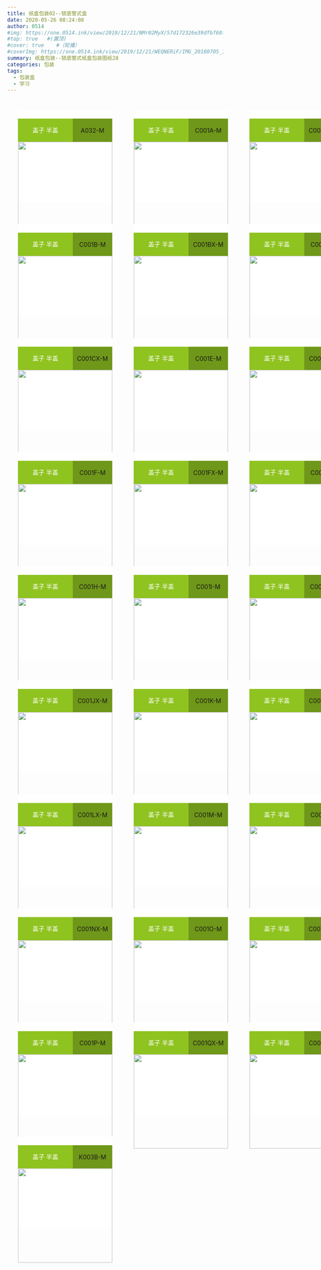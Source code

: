 ```yaml
---
title: 纸盒包装02--锁底管式盒
date: 2020-05-26 08:24:08
author: 0514
#img: https://one.0514.ink/view/2019/12/21/NMr02MyX/57d172326e39dfbf60fcdb795a08e758.jpg
#top: true   #(置顶)
#cover: true    #（轮播）
#coverImg: https://one.0514.ink/view/2019/12/21/WEQNERiF/IMG_20180705_173106.jpg
summary: 纸盒包装--锁底管式纸盒包装图纸28
categories: 包装
tags:
  - 包装盒
  - 学习
---
```

<!doctype html>
<html>
<head>
<meta charset="utf-8">
<title>01</title>
<style type="text/css">
.ceshi0 {
    width: 1000px;
    height: 2700px;
}
.ceshi {
    width: 220px;
    height: 216px;
    background-color: #ffffff;
    /* [disabled]display: table-cell; */
    /* [disabled]padding: 0; */
    margin: 25px;
    vertical-align: bottom;
    float: left;
}
.ceshi3 {
    width: 220px;
    height: auto;
}
.ceshi2 {
    width: 220px;
    height: 49px;
    padding-top: 20;
    text-align: left;
}
.ceshi4 {
    width: 128px;
    /* [disabled]border-color: #4000FF; */
    /* [disabled]border-style: dotted; */
    height: 54px;
    line-height: 41pt;
    float: left;
    background-color: #8FC320;
    color: #FFFFFF;
    text-align: center;
}
.ceshi5 {
    width: 220px;
    /* [disabled]border-style: dotted; */
    /* [disabled]border-color: #FF0004; */
    height: 54px;
    background-color: #6F9719;
    text-align: center;
    line-height: 55px;
}
</style>
</head>

<body>
<div class="ceshi0">
	<div class="ceshi">
	  <div class="ceshi2">
		<div class="ceshi4">盖子 半盖</div>
		<div class="ceshi5">A032-M</div>
	  </div>
	<img class="ceshi3" src="https://demo.packmage.cn//Content/boximg/A032-M.png">
	</div>
	<div class="ceshi">
	  <div class="ceshi2">
		<div class="ceshi4">盖子 半盖</div>
		<div class="ceshi5">C001A-M</div>
	  </div>
	<img class="ceshi3" src="https://demo.packmage.cn//Content/boximg/C001A-M.png">
	</div>
	<div class="ceshi">
	  <div class="ceshi2">
		<div class="ceshi4">盖子 半盖</div>
		<div class="ceshi5">C001AX-M</div>
	  </div>
	<img class="ceshi3" src="https://demo.packmage.cn//Content/boximg/C001AX-M.png">
	</div>
	<div class="ceshi">
	  <div class="ceshi2">
		<div class="ceshi4">盖子 半盖</div>
		<div class="ceshi5">C001B-M</div>
	  </div>
	<img class="ceshi3" src="https://demo.packmage.cn//Content/boximg/C001B-M.png">
	</div>
	<div class="ceshi">
	  <div class="ceshi2">
		<div class="ceshi4">盖子 半盖</div>
		<div class="ceshi5">C001BX-M</div>
	  </div>
	<img class="ceshi3" src="https://demo.packmage.cn//Content/boximg/C001BX-M.png">
	</div>
	<div class="ceshi">
	  <div class="ceshi2">
		<div class="ceshi4">盖子 半盖</div>
		<div class="ceshi5">C001C-M</div>
	  </div>
	<img class="ceshi3" src="https://demo.packmage.cn//Content/boximg/C001C-M.png">
	</div>
	<div class="ceshi">
	  <div class="ceshi2">
		<div class="ceshi4">盖子 半盖</div>
		<div class="ceshi5">C001CX-M</div>
	  </div>
	<img class="ceshi3" src="https://demo.packmage.cn//Content/boximg/C001CX-M.png">
	</div>
	<div class="ceshi">
	  <div class="ceshi2">
		<div class="ceshi4">盖子 半盖</div>
		<div class="ceshi5">C001E-M</div>
	  </div>
	<img class="ceshi3" src="https://demo.packmage.cn//Content/boximg/C001E-M.png">
	</div>
	<div class="ceshi">
	  <div class="ceshi2">
		<div class="ceshi4">盖子 半盖</div>
		<div class="ceshi5">C001EX-M</div>
	  </div>
	<img class="ceshi3" src="https://demo.packmage.cn//Content/boximg/C001EX-M.png">
	</div>
	<div class="ceshi">
	  <div class="ceshi2">
		<div class="ceshi4">盖子 半盖</div>
		<div class="ceshi5">C001F-M</div>
	  </div>
	<img class="ceshi3" src="https://demo.packmage.cn//Content/boximg/C001F-M.png">
	</div>
	<div class="ceshi">
	  <div class="ceshi2">
		<div class="ceshi4">盖子 半盖</div>
		<div class="ceshi5">C001FX-M</div>
	  </div>
	<img class="ceshi3" src="https://demo.packmage.cn//Content/boximg/C001FX-M.png">
	</div>
	<div class="ceshi">
	  <div class="ceshi2">
		<div class="ceshi4">盖子 半盖</div>
		<div class="ceshi5">C001G-M</div>
	  </div>
	<img class="ceshi3" src="https://demo.packmage.cn//Content/boximg/C001G-M.png">
	</div>
	<div class="ceshi">
	  <div class="ceshi2">
		<div class="ceshi4">盖子 半盖</div>
		<div class="ceshi5">C001H-M</div>
	  </div>
	<img class="ceshi3" src="https://demo.packmage.cn//Content/boximg/C001H-M.png">
	</div>
	<div class="ceshi">
	  <div class="ceshi2">
		<div class="ceshi4">盖子 半盖</div>
		<div class="ceshi5">C001I-M</div>
	  </div>
	<img class="ceshi3" src="https://demo.packmage.cn//Content/boximg/C001I-M.png">
	</div>
	<div class="ceshi">
	  <div class="ceshi2">
		<div class="ceshi4">盖子 半盖</div>
		<div class="ceshi5">C001IX-M</div>
	  </div>
	<img class="ceshi3" src="https://demo.packmage.cn//Content/boximg/C001IX-M.png">
	</div>
	<div class="ceshi">
	  <div class="ceshi2">
		<div class="ceshi4">盖子 半盖</div>
		<div class="ceshi5">C001JX-M</div>
	  </div>
	<img class="ceshi3" src="https://demo.packmage.cn//Content/boximg/C001JX-M.png">
	</div>
	<div class="ceshi">
	  <div class="ceshi2">
		<div class="ceshi4">盖子 半盖</div>
		<div class="ceshi5">C001K-M</div>
	  </div>
	<img class="ceshi3" src="https://demo.packmage.cn//Content/boximg/C001K-M.png">
	</div>
	<div class="ceshi">
	  <div class="ceshi2">
		<div class="ceshi4">盖子 半盖</div>
		<div class="ceshi5">C001KX-M</div>
	  </div>
	<img class="ceshi3" src="https://demo.packmage.cn//Content/boximg/C001KX-M.png">
	</div>
	<div class="ceshi">
	  <div class="ceshi2">
		<div class="ceshi4">盖子 半盖</div>
		<div class="ceshi5">C001LX-M</div>
	  </div>
	<img class="ceshi3" src="https://demo.packmage.cn//Content/boximg/C001LX-M.png">
	</div>
	<div class="ceshi">
	  <div class="ceshi2">
		<div class="ceshi4">盖子 半盖</div>
		<div class="ceshi5">C001M-M</div>
	  </div>
	<img class="ceshi3" src="https://demo.packmage.cn//Content/boximg/C001M-M.png">
	</div>
	<div class="ceshi">
	  <div class="ceshi2">
		<div class="ceshi4">盖子 半盖</div>
		<div class="ceshi5">C001N-M</div>
	  </div>
	<img class="ceshi3" src="https://demo.packmage.cn//Content/boximg/C001N-M.png">
	</div>
	<div class="ceshi">
	  <div class="ceshi2">
		<div class="ceshi4">盖子 半盖</div>
		<div class="ceshi5">C001NX-M</div>
	  </div>
	<img class="ceshi3" src="https://demo.packmage.cn//Content/boximg/C001NX-M.png">
	</div>
	<div class="ceshi">
	  <div class="ceshi2">
		<div class="ceshi4">盖子 半盖</div>
		<div class="ceshi5">C001O-M</div>
	  </div>
	<img class="ceshi3" src="https://demo.packmage.cn//Content/boximg/C001O-M.png">
	</div>
	<div class="ceshi">
	  <div class="ceshi2">
		<div class="ceshi4">盖子 半盖</div>
		<div class="ceshi5">C001OX-M</div>
	  </div>
	<img class="ceshi3" src="https://demo.packmage.cn//Content/boximg/C001OX-M.png">
	</div>
	<div class="ceshi">
	  <div class="ceshi2">
		<div class="ceshi4">盖子 半盖</div>
		<div class="ceshi5">C001P-M</div>
	  </div>
	<img class="ceshi3" src="https://demo.packmage.cn//Content/boximg/C001P-M.png">
	</div>
	<div class="ceshi">
	  <div class="ceshi2">
		<div class="ceshi4">盖子 半盖</div>
		<div class="ceshi5">C001QX-M</div>
	  </div>
	<img class="ceshi3" src="https://demo.packmage.cn//Content/boximg/C001QX-M.png">
	</div>
	<div class="ceshi">
	  <div class="ceshi2">
		<div class="ceshi4">盖子 半盖</div>
		<div class="ceshi5">C001RX-M</div>
	  </div>
	<img class="ceshi3" src="https://demo.packmage.cn//Content/boximg/C001RX-M.png">
	</div>
	<div class="ceshi">
	  <div class="ceshi2">
		<div class="ceshi4">盖子 半盖</div>
		<div class="ceshi5">K003B-M</div>
	  </div>
	<img class="ceshi3" src="https://demo.packmage.cn//Content/boximg/K003B-M.png">
	</div>
</div>
</body>
</html>



